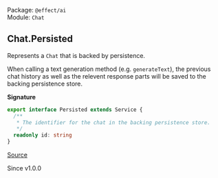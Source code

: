 Package: `@effect/ai`<br />
Module: `Chat`<br />

## Chat.Persisted

Represents a `Chat` that is backed by persistence.

When calling a text generation method (e.g. `generateText`), the previous
chat history as well as the relevent response parts will be saved to the
backing persistence store.

**Signature**

```ts
export interface Persisted extends Service {
  /**
   * The identifier for the chat in the backing persistence store.
   */
  readonly id: string
}
```

[Source](https://github.com/Effect-TS/effect/tree/main/packages/ai/ai/src/Chat.ts#L649)

Since v1.0.0